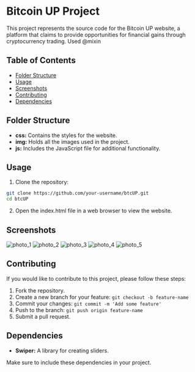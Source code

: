 # Bitcoin UP Project

This project represents the source code for the Bitcoin UP website, a platform that claims to provide opportunities for financial gains through cryptocurrency trading. Used @mixin

## Table of Contents
- [Folder Structure](#folder-structure)
- [Usage](#usage)
- [Screenshots](#screenshots)
- [Contributing](#contributing)
- [Dependencies](#dependencies)

## Folder Structure

- **css:** Contains the styles for the website.
- **img:** Holds all the images used in the project.
- **js:** Includes the JavaScript file for additional functionality.

## Usage

1. Clone the repository:

```bash
git clone https://github.com/your-username/btcUP.git
cd btcUP
```

2. Open the index.html file in a web browser to view the website.

## Screenshots
![photo_1](https://github.com/HEAD0223/btcUP/assets/43917535/a8715a2a-c0bb-49a5-9886-b6bd2840651b)
![photo_2](https://github.com/HEAD0223/btcUP/assets/43917535/b96b3ffd-1f5f-4f60-b0b1-fc2e20789453)
![photo_3](https://github.com/HEAD0223/btcUP/assets/43917535/bb4c4c42-f9a6-407e-91d3-ce355568d65a)
![photo_4](https://github.com/HEAD0223/btcUP/assets/43917535/891afa9b-e6af-4bd2-abe1-0330c6e9e7fd)
![photo_5](https://github.com/HEAD0223/btcUP/assets/43917535/ae88d4b5-6c18-4241-b865-9a62e4430ab6)


## Contributing
If you would like to contribute to this project, please follow these steps:

1. Fork the repository.
2. Create a new branch for your feature: `git checkout -b feature-name`
3. Commit your changes: `git commit -m 'Add some feature'`
4. Push to the branch: `git push origin feature-name`
5. Submit a pull request.

## Dependencies
- **Swiper:** A library for creating sliders.

Make sure to include these dependencies in your project.
